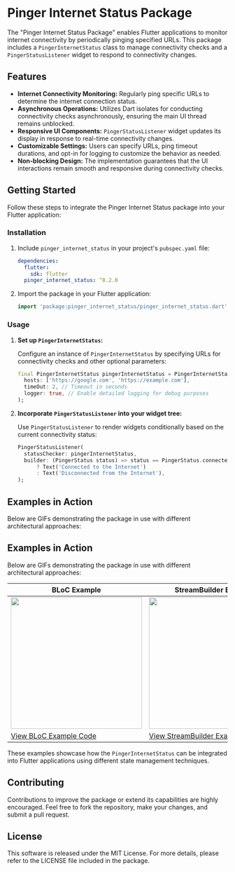 # Pinger Internet Status Package

The "Pinger Internet Status Package" enables Flutter applications to monitor internet connectivity by periodically pinging specified URLs. This package includes a `PingerInternetStatus` class to manage connectivity checks and a `PingerStatusListener` widget to respond to connectivity changes.

## Features

- **Internet Connectivity Monitoring:** Regularly ping specific URLs to determine the internet connection status.
- **Asynchronous Operations:** Utilizes Dart isolates for conducting connectivity checks asynchronously, ensuring the main UI thread remains unblocked.
- **Responsive UI Components:** `PingerStatusListener` widget updates its display in response to real-time connectivity changes.
- **Customizable Settings:** Users can specify URLs, ping timeout durations, and opt-in for logging to customize the behavior as needed.
- **Non-blocking Design:** The implementation guarantees that the UI interactions remain smooth and responsive during connectivity checks.

## Getting Started

Follow these steps to integrate the Pinger Internet Status package into your Flutter application:

### Installation

1. Include `pinger_internet_status` in your project's `pubspec.yaml` file:

    ```yaml
    dependencies:
      flutter:
        sdk: flutter
      pinger_internet_status: ^0.2.0
    ```

2. Import the package in your Flutter application:

    ```dart
    import 'package:pinger_internet_status/pinger_internet_status.dart';
    ```

### Usage

1. **Set up `PingerInternetStatus`:**

   Configure an instance of `PingerInternetStatus` by specifying URLs for connectivity checks and other optional parameters:

    ```dart
    final PingerInternetStatus pingerInternetStatus = PingerInternetStatus(
      hosts: ['https://google.com', 'https://example.com'],
      timeOut: 2, // Timeout in seconds
      logger: true, // Enable detailed logging for debug purposes
    );
    ```

2. **Incorporate `PingerStatusListener` into your widget tree:**

   Use `PingerStatusListener` to render widgets conditionally based on the current connectivity status:

    ```dart
    PingerStatusListener(
      statusChecker: pingerInternetStatus,
      builder: (PingerStatus status) => status == PingerStatus.connected
          ? Text('Connected to the Internet')
          : Text('Disconnected from the Internet'),
    );
    ```

## Examples in Action

Below are GIFs demonstrating the package in use with different architectural approaches:

## Examples in Action

Below are GIFs demonstrating the package in use with different architectural approaches:

| BLoC Example                                  | StreamBuilder Example                              |
|------------------------------------------|----------------------------------------------------|
| <img src="https://github.com/TrachukV/pinger_internet_status-main/blob/main/example_bloc.gif" width="300"> | <img src="https://github.com/TrachukV/pinger_internet_status-main/blob/main/example_streambuilder.gif" width="300"> |
| [View BLoC Example Code](https://github.com/TrachukV/pinger_internet_status-main/tree/main/example/lib/example_bloc) | [View StreamBuilder Example Code](https://github.com/TrachukV/pinger_internet_status-main/blob/main/example/lib/example_stream_builder/main.dart) |

These examples showcase how the `PingerInternetStatus` can be integrated into Flutter applications using different state management techniques.


## Contributing

Contributions to improve the package or extend its capabilities are highly encouraged. Feel free to fork the repository, make your changes, and submit a pull request.

## License

This software is released under the MIT License. For more details, please refer to the LICENSE file included in the package.
